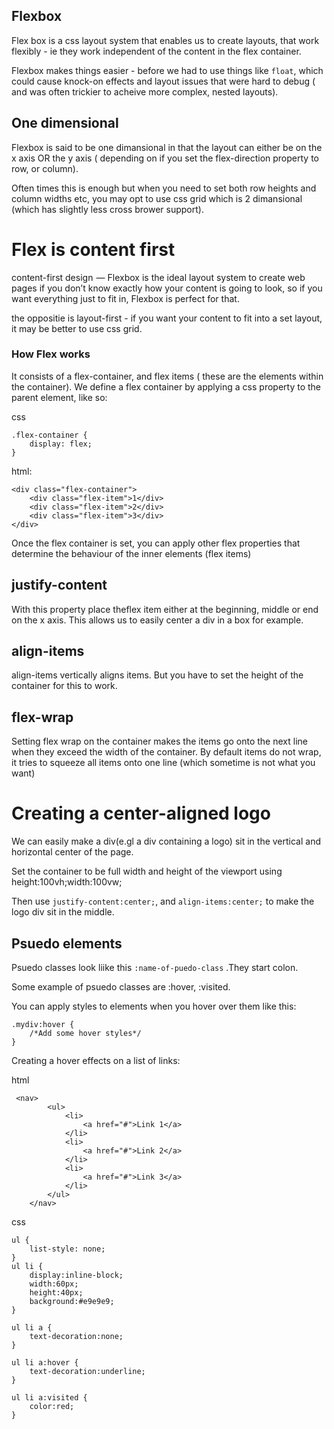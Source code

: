 
## Flexbox 

Flex box is a css layout system that enables us to create layouts, that work flexibly - ie they work independent of the content in the flex container.

Flexbox  makes things easier - before we had to use things like `float`, which could cause knock-on effects and layout issues that were hard to debug ( and was often trickier to acheive more complex, nested layouts).

## One dimensional

Flexbox is said to be one dimansional in that the layout can either be on the x axis OR the y axis ( depending on if you set the flex-direction property to row, or column).

Often times this is enough but when you need to set both row heights and column widths etc, you may opt to use css grid which is 2 dimansional (which has slightly less cross brower support).

# Flex is content first
content-first design  — Flexbox is the ideal layout system to create web pages if you don’t know exactly how your content is going to look, so if you want everything just to fit in, Flexbox is perfect for that.

the oppositie is layout-first - if you want your content to fit into a set layout, it may be better to use css grid.

### How Flex works

It consists of a flex-container, and flex items ( these are the elements within the container). We define a flex container by applying a css property to the parent element, like so:

css
```
.flex-container {
    display: flex; 
}
```

html:
```
<div class="flex-container">
    <div class="flex-item">1</div>
    <div class="flex-item">2</div>
    <div class="flex-item">3</div>
</div>
```

Once the flex container is set, you can apply other flex properties that determine the behaviour of the inner elements (flex items)

## justify-content
With this property place theflex item either at the beginning, middle or end on the x axis. This allows us to easily center a div in a box for example. 


## align-items
align-items vertically aligns items. But you have to set the height of the container for this to work.

## flex-wrap 
Setting flex wrap on the container makes the items go onto the next line when they exceed the width of the container. By default items do not wrap, it tries to squeeze all items onto one line (which sometime is not what you want)

# Creating a center-aligned logo

We can easily make a div(e.gl a div containing a logo) sit in the vertical and horizontal center of the page.

Set the container to be full width and height of the viewport using height:100vh;width:100vw;

Then use `justify-content:center;`, and `align-items:center;` to make the logo div sit in the middle.

## Psuedo elements

Psuedo classes look liike this `:name-of-puedo-class` .They start colon.

Some example of psuedo classes are :hover, :visited.

You can apply styles to elements when you hover over them like this:

```
.mydiv:hover {
    /*Add some hover styles*/
}
```

Creating a hover effects on a list of links:

html
```
 <nav>
        <ul>
            <li>
                <a href="#">Link 1</a>
            </li>
            <li>
                <a href="#">Link 2</a>
            </li>
            <li>
                <a href="#">Link 3</a>
            </li>
        </ul>
    </nav>
```

css

```
ul {
    list-style: none;
}
ul li {
    display:inline-block;
    width:60px;
    height:40px;
    background:#e9e9e9;
}

ul li a {
    text-decoration:none;
}

ul li a:hover {
    text-decoration:underline;
}

ul li a:visited {
    color:red;
}

```